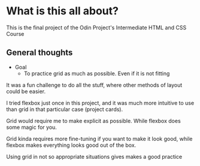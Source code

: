 # What is this all about?

This is the final project of the Odin Project's Intermediate HTML and CSS
Course

## General thoughts

- Goal
  - To practice grid as much as possible. Even if it is not fitting

It was a fun challenge to do all the stuff, where other methods of layout could
be easier.

I tried flexbox just once in this project, and it was much more intuitive to
use
than grid in that particular case (project cards).

Grid would require me to make explicit as possible. While flexbox does some
magic for you.

Grid kinda requires more fine-tuning if you want to make it look good, while
flexbox makes everything looks good out of the box. 

Using grid in not so appropriate situations gives makes a good practice 